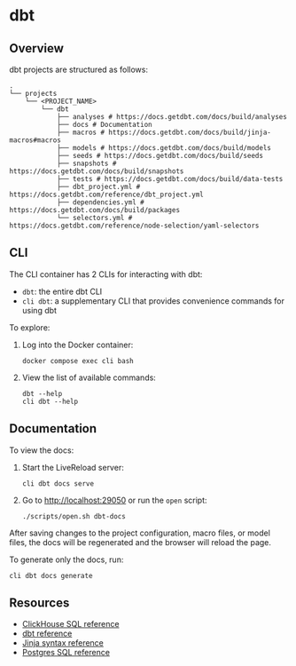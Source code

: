 # dbt

## Overview

dbt projects are structured as follows:

```shell
.
└── projects
    └── <PROJECT_NAME>
        └── dbt
            ├── analyses # https://docs.getdbt.com/docs/build/analyses
            ├── docs # Documentation
            ├── macros # https://docs.getdbt.com/docs/build/jinja-macros#macros
            ├── models # https://docs.getdbt.com/docs/build/models
            ├── seeds # https://docs.getdbt.com/docs/build/seeds
            ├── snapshots # https://docs.getdbt.com/docs/build/snapshots
            ├── tests # https://docs.getdbt.com/docs/build/data-tests
            ├── dbt_project.yml # https://docs.getdbt.com/reference/dbt_project.yml
            ├── dependencies.yml # https://docs.getdbt.com/docs/build/packages
            └── selectors.yml # https://docs.getdbt.com/reference/node-selection/yaml-selectors
```

## CLI

The CLI container has 2 CLIs for interacting with dbt:

- `dbt`: the entire dbt CLI
- `cli dbt`: a supplementary CLI that provides convenience commands for using dbt

To explore:

1. Log into the Docker container:

    ```shell
    docker compose exec cli bash
    ```

2. View the list of available commands:

    ```shell
    dbt --help
    cli dbt --help
    ```

## Documentation

To view the docs:

1. Start the LiveReload server:

    ```shell
    cli dbt docs serve
    ```

2. Go to [http://localhost:29050](http://localhost:29050) or run the `open` script:

    ```shell
    ./scripts/open.sh dbt-docs
    ```

After saving changes to the project configuration, macro files, or model files, the docs will be regenerated and the browser will reload the page.

To generate only the docs, run:

```shell
cli dbt docs generate
```

## Resources

- [ClickHouse SQL reference](https://clickhouse.com/docs/en/sql-reference)
- [dbt reference](https://docs.getdbt.com/reference/references-overview)
- [Jinja syntax reference](https://jinja.palletsprojects.com/en/3.1.x/templates/)
- [Postgres SQL reference](https://www.postgresql.org/docs/current/sql-commands.html)
